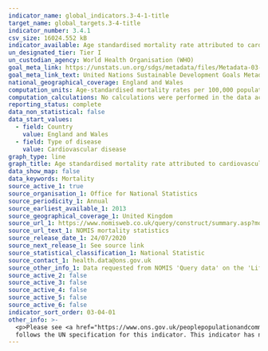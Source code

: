 ```yaml
---
indicator_name: global_indicators.3-4-1-title
target_name: global_targets.3-4-title
indicator_number: 3.4.1
csv_size: 16024.552 kB
indicator_available: Age standardised mortality rate attributed to cardiovascular disease, cancer, diabetes, or chronic respiratory disease
un_designated_tier: Tier I
un_custodian_agency: World Health Organisation (WHO)
goal_meta_link: https://unstats.un.org/sdgs/metadata/files/Metadata-03-04-01.pdf
goal_meta_link_text: United Nations Sustainable Development Goals Metadata (PDF 72.6 KB)
national_geographical_coverage: England and Wales
computation_units: Age-standardised mortality rates per 100,000 population
computation_calculations: No calculations were performed in the data acquisition of this indicator as appropriate data was readily available in the final format specified by this indicator.
reporting_status: complete
data_non_statistical: false
data_start_values:
  - field: Country
    value: England and Wales
  - field: Type of disease
    value: Cardiovascular disease
graph_type: line
graph_title: Age standardised mortality rate attributed to cardiovascular disease, cancer, diabetes, or chronic respiratory disease
data_show_map: false
data_keywords: Mortality
source_active_1: true
source_organisation_1: Office for National Statistics
source_periodicity_1: Annual
source_earliest_available_1: 2013
source_geographical_coverage_1: United Kingdom
source_url_1: https://www.nomisweb.co.uk/query/construct/summary.asp?mode=construct&version=0&dataset=161
source_url_text_1: NOMIS mortality statistics
source_release_date_1: 24/07/2020
source_next_release_1: See source link
source_statistical_classification_1: National Statistic
source_contact_1: health.data@ons.gov.uk
source_other_info_1: Data requested from NOMIS 'Query data' on the 'Life events - Mortality statistics - underlying cause, sex and age.
source_active_2: false
source_active_3: false
source_active_4: false
source_active_5: false
source_active_6: false
indicator_sort_order: 03-04-01
other_info: >-
  <p>Please see <a href="https://www.ons.gov.uk/peoplepopulationandcommunity/birthsdeathsandmarriages/deaths/methodologies/mortalitystatisticsinenglandandwalesqmi"> Mortality statistics in England and Wales Methodology</a> for further information on this datasets methodology.</p> Data
  follows the UN specification for this indicator. This indicator has not been identified in collaboration with topic experts.
---
```

